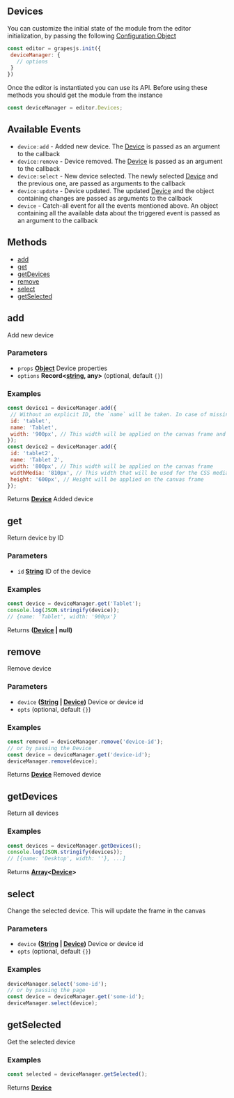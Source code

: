 <!-- Generated by documentation.js. Update this documentation by updating the source code. -->

## Devices

You can customize the initial state of the module from the editor initialization, by passing the following [Configuration Object][1]

```js
const editor = grapesjs.init({
 deviceManager: {
   // options
 }
})
```

Once the editor is instantiated you can use its API. Before using these methods you should get the module from the instance

```js
const deviceManager = editor.Devices;
```

## Available Events

*   `device:add` - Added new device. The [Device] is passed as an argument to the callback
*   `device:remove` - Device removed. The [Device] is passed as an argument to the callback
*   `device:select` - New device selected. The newly selected [Device] and the previous one, are passed as arguments to the callback
*   `device:update` - Device updated. The updated [Device] and the object containing changes are passed as arguments to the callback
*   `device` - Catch-all event for all the events mentioned above. An object containing all the available data about the triggered event is passed as an argument to the callback

## Methods

*   [add][2]
*   [get][3]
*   [getDevices][4]
*   [remove][5]
*   [select][6]
*   [getSelected][7]

[Device]: device.html

## add

Add new device

### Parameters

*   `props` **[Object][8]** Device properties
*   `options` **Record<[string][9], any>**  (optional, default `{}`)

### Examples

```javascript
const device1 = deviceManager.add({
 // Without an explicit ID, the `name` will be taken. In case of missing `name`, a random ID will be created.
 id: 'tablet',
 name: 'Tablet',
 width: '900px', // This width will be applied on the canvas frame and for the CSS media
});
const device2 = deviceManager.add({
 id: 'tablet2',
 name: 'Tablet 2',
 width: '800px', // This width will be applied on the canvas frame
 widthMedia: '810px', // This width that will be used for the CSS media
 height: '600px', // Height will be applied on the canvas frame
});
```

Returns **[Device]** Added device

## get

Return device by ID

### Parameters

*   `id` **[String][9]** ID of the device

### Examples

```javascript
const device = deviceManager.get('Tablet');
console.log(JSON.stringify(device));
// {name: 'Tablet', width: '900px'}
```

Returns **([Device] | null)** 

## remove

Remove device

### Parameters

*   `device` **([String][9] | [Device])** Device or device id
*   `opts`   (optional, default `{}`)

### Examples

```javascript
const removed = deviceManager.remove('device-id');
// or by passing the Device
const device = deviceManager.get('device-id');
deviceManager.remove(device);
```

Returns **[Device]** Removed device

## getDevices

Return all devices

### Examples

```javascript
const devices = deviceManager.getDevices();
console.log(JSON.stringify(devices));
// [{name: 'Desktop', width: ''}, ...]
```

Returns **[Array][10]<[Device]>** 

## select

Change the selected device. This will update the frame in the canvas

### Parameters

*   `device` **([String][9] | [Device])** Device or device id
*   `opts`   (optional, default `{}`)

### Examples

```javascript
deviceManager.select('some-id');
// or by passing the page
const device = deviceManager.get('some-id');
deviceManager.select(device);
```

## getSelected

Get the selected device

### Examples

```javascript
const selected = deviceManager.getSelected();
```

Returns **[Device]** 

[1]: https://github.com/artf/grapesjs/blob/master/src/device_manager/config/config.ts

[2]: #add

[3]: #get

[4]: #getdevices

[5]: #remove

[6]: #select

[7]: #getselected

[8]: https://developer.mozilla.org/docs/Web/JavaScript/Reference/Global_Objects/Object

[9]: https://developer.mozilla.org/docs/Web/JavaScript/Reference/Global_Objects/String

[10]: https://developer.mozilla.org/docs/Web/JavaScript/Reference/Global_Objects/Array
